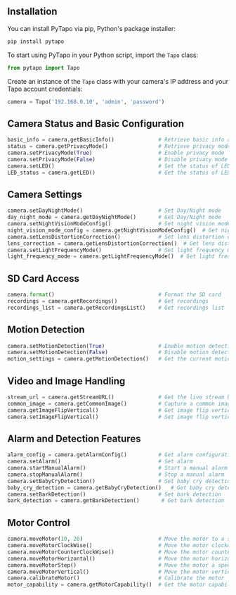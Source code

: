 ## Installation

You can install PyTapo via pip, Python's package installer:

```bash
pip install pytapo
```

To start using PyTapo in your Python script, import the `Tapo` class:

```python
from pytapo import Tapo
```

Create an instance of the `Tapo` class with your camera's IP address and your Tapo account credentials:

```python
camera = Tapo('192.168.0.10', 'admin', 'password')
```

## Camera Status and Basic Configuration

```python
basic_info = camera.getBasicInfo()              # Retrieve basic info about the camera
status = camera.getPrivacyMode()                # Retrieve privacy mode status
camera.setPrivacyMode(True)                     # Enable privacy mode
camera.setPrivacyMode(False)                    # Disable privacy mode
camera.setLED()                                 # Set the status of LED
LED_status = camera.getLED()                    # Get the status of LED
```

## Camera Settings

```python
camera.setDayNightMode()                        # Set Day/Night mode
day_night_mode = camera.getDayNightMode()       # Get Day/Night mode
camera.setNightVisionModeConfig()               # Set night vision mode configuration
night_vision_mode_config = camera.getNightVisionModeConfig()  # Get night vision mode configuration
camera.setLensDistortionCorrection()            # Set lens distortion correction
lens_correction = camera.getLensDistortionCorrection()  # Get lens distortion correction
camera.setLightFrequencyMode()                  # Set light frequency mode
light_frequency_mode = camera.getLightFrequencyMode()  # Get light frequency mode
```

## SD Card Access

```python
camera.format()                                 # Format the SD card
recordings = camera.getRecordings()             # Get recordings
recordings_list = camera.getRecordingsList()    # Get recordings list
```

## Motion Detection

```python
camera.setMotionDetection(True)                 # Enable motion detection
camera.setMotionDetection(False)                # Disable motion detection
motion_settings = camera.getMotionDetection()   # Get the current motion detection settings
```

## Video and Image Handling

```python
stream_url = camera.getStreamURL()              # Get the live stream URL
common_image = camera.getCommonImage()          # Capture a common image
camera.getImageFlipVertical()                   # Get image flip vertical status
camera.setImageFlipVertical()                   # Set image flip vertical
```

## Alarm and Detection Features

```python
alarm_config = camera.getAlarmConfig()          # Get alarm configuration
camera.setAlarm()                               # Set alarm
camera.startManualAlarm()                       # Start a manual alarm
camera.stopManualAlarm()                        # Stop a manual alarm
camera.setBabyCryDetection()                    # Set baby cry detection
baby_cry_detection = camera.getBabyCryDetection()   # Get baby cry detection
camera.setBarkDetection()                       # Set bark detection
bark_detection = camera.getBarkDetection()       # Get bark detection
```

## Motor Control

```python
camera.moveMotor(10, 20)                        # Move the motor to a specific coordinate
camera.moveMotorClockWise()                     # Move the motor clockwise
camera.moveMotorCounterClockWise()              # Move the motor counter-clockwise
camera.moveMotorHorizontal()                    # Move the motor horizontally
camera.moveMotorStep()                          # Move the motor a specific step
camera.moveMotorVertical()                      # Move the motor vertically
camera.calibrateMotor()                         # Calibrate the motor
motor_capability = camera.getMotorCapability()  # Get the motor capability
```